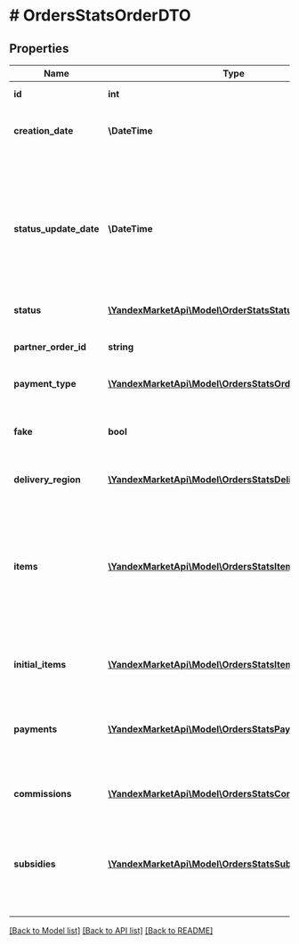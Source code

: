 # # OrdersStatsOrderDTO

## Properties

Name | Type | Description | Notes
------------ | ------------- | ------------- | -------------
**id** | **int** | Идентификатор заказа. | [optional]
**creation_date** | **\DateTime** | Дата создания заказа.  Формат даты: &#x60;ГГГГ-ММ-ДД&#x60;. | [optional]
**status_update_date** | **\DateTime** | Дата и время, когда статус заказа был изменен в последний раз.  Формат даты и времени: ISO 8601. Например, &#x60;2017-11-21T00:00:00&#x60;. Часовой пояс — UTC+03:00 (Москва). | [optional]
**status** | [**\YandexMarketApi\Model\OrderStatsStatusType**](OrderStatsStatusType.md) |  | [optional]
**partner_order_id** | **string** | Идентификатор заказа в информационной системе магазина. | [optional]
**payment_type** | [**\YandexMarketApi\Model\OrdersStatsOrderPaymentType**](OrdersStatsOrderPaymentType.md) |  | [optional]
**fake** | **bool** | Тип заказа:  * &#x60;false&#x60; — настоящий заказ покупателя.  * &#x60;true&#x60; — [тестовый](../../concepts/sandbox.md) заказ Маркета. | [optional]
**delivery_region** | [**\YandexMarketApi\Model\OrdersStatsDeliveryRegionDTO**](OrdersStatsDeliveryRegionDTO.md) |  | [optional]
**items** | [**\YandexMarketApi\Model\OrdersStatsItemDTO[]**](OrdersStatsItemDTO.md) | Список товаров в заказе после возможных изменений.  Информация о доставке заказа добавляется отдельным элементом в массиве &#x60;items&#x60;— параметр &#x60;offerName&#x60; со значением &#x60;Доставка&#x60;. |
**initial_items** | [**\YandexMarketApi\Model\OrdersStatsItemDTO[]**](OrdersStatsItemDTO.md) | Список товаров в заказе до изменений. | [optional]
**payments** | [**\YandexMarketApi\Model\OrdersStatsPaymentDTO[]**](OrdersStatsPaymentDTO.md) | Информация о денежных переводах по заказу.  Может вернуться пустым, если нет данных о переводах. |
**commissions** | [**\YandexMarketApi\Model\OrdersStatsCommissionDTO[]**](OrdersStatsCommissionDTO.md) | Информация о комиссиях за заказ. |
**subsidies** | [**\YandexMarketApi\Model\OrdersStatsSubsidyDTO[]**](OrdersStatsSubsidyDTO.md) | Начисление баллов, которые используются для уменьшения стоимости размещения, и их списание в случае возврата или невыкупа. | [optional]

[[Back to Model list]](../../README.md#models) [[Back to API list]](../../README.md#endpoints) [[Back to README]](../../README.md)
